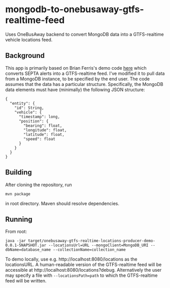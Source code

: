 mongodb-to-onebusaway-gtfs-realtime-feed
========================================

Uses OneBusAway backend to convert MongoDB data into a GTFS-realtime vehicle locations feed.

## Background

This app is primarily based on Brian Ferris's demo code [here](https://github.com/OneBusAway/onebusaway-gtfs-realtime-alerts-producer-demo) which converts SEPTA alerts into a GTFS-realtime feed. I've modified it to pull data from a MongoDB instance, to be specified by the end user. The code assumes that the data has a particular structure. Specifically, the MongoDB data elements must have (minimally) the following JSON structure:

```
{
  "entity": {
    "id": String,
    "vehicle": {
      "timestamp": long,
      "position": {
        "bearing": float,
        "longitude": float,
        "latitude": float,
        "speed": float
      }
    }
  }
}
```

## Building

After cloning the repository, run
```
mvn package
```
in root directory. Maven should resolve dependencies.

## Running

From root:

```
java -jar target/onebusaway-gtfs-realtime-locations-producer-demo-0.0.1-SNAPSHOT.jar --locationsUrl=URL --mongoClient=MongoDB_URI --dbName=database_name --collectionName=collection_name
```

To demo locally, use e.g. http://localhost:8080/locations as the locationsURL. A human-readable version of the GTFS-realtime feed will be accessible at http://localhost:8080/locations?debug. Alternatively the user may specify a file with `--locationsPath=path` to which the GTFS-realtime feed will be written.
